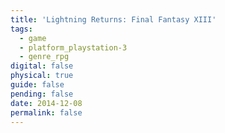 ```yaml
---
title: 'Lightning Returns: Final Fantasy XIII'
tags:
  - game
  - platform_playstation-3
  - genre_rpg
digital: false
physical: true
guide: false
pending: false
date: 2014-12-08
permalink: false
---
```


